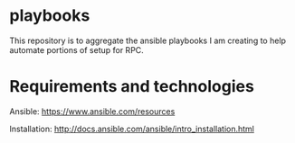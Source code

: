 # playbooks
  This repository is to aggregate the ansible playbooks I am creating to help automate portions of setup for RPC.
# Requirements and technologies

  Ansible: https://www.ansible.com/resources
  
  Installation: http://docs.ansible.com/ansible/intro_installation.html
